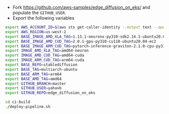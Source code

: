 
* Fork https://github.com/aws-samples/edge_diffusion_on_eks/ and populate the `GITHUB_USER`.
* Export the following variables
```bash
export AWS_ACCOUNT_ID=$(aws sts get-caller-identity --output text --query Account)
export AWS_REGION=us-west-2
export BASE_IMAGE_AMD_XLA_TAG=1.13.1-neuronx-py310-sdk2.14.1-ubuntu20.04
export BASE_IMAGE_AMD_CUD_TAG=2.0.1-gpu-py310-cu118-ubuntu20.04-ec2
export BASE_IMAGE_ARM_CUD_TAG=pytorch-inference-graviton-2.1.0-cpu-py310-ubuntu20.04-ec2
export IMAGE_AMD_XLA_TAG=amd64-neuron
export IMAGE_AMD_CUD_TAG=amd64-cuda
export IMAGE_ARM_CUD_TAG=arm64-cuda
export BASE_REPO=stablediffusion
export BASE_TAG=multiarch-ubuntu
export BASE_ARM_TAG=arm64
export BASE_AMD_TAG=amd64
export GITHUB_BRANCH=master
export GITHUB_USER=yahavb
export GITHUB_REPO=edge_diffusion_on_eks
```

```bash
cd ci-build
./deploy-pipeline.sh
```
